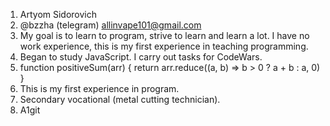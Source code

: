 1. Artyom Sidorovich
2. @bzzha (telegram) allinvape101@gmail.com
3. My goal is to learn to program, strive to learn and learn a lot. I have no work experience, this is my first experience in teaching programming.
4. Began to study JavaScript. I carry out tasks for CodeWars.
5. function positiveSum(arr) {
 return arr.reduce((a, b) => b > 0 ? a + b : a, 0)
}
6. This is my first experience in program.
7. Secondary vocational (metal cutting technician).
8. A1git